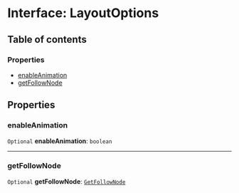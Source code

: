 # Interface: LayoutOptions

## Table of contents

### Properties

* [enableAnimation](/en/auto-docs/free-auto-layout-plugin/interfaces/LayoutOptions.md#enableanimation)
* [getFollowNode](/en/auto-docs/free-auto-layout-plugin/interfaces/LayoutOptions.md#getfollownode)

## Properties

### enableAnimation

`Optional` **enableAnimation**: `boolean`

***

### getFollowNode

`Optional` **getFollowNode**: [`GetFollowNode`](/en/auto-docs/free-auto-layout-plugin/types/GetFollowNode.md)
